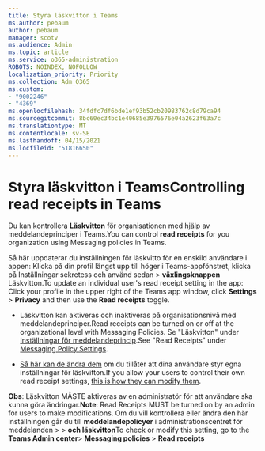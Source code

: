 ```yaml
---
title: Styra läskvitton i Teams
ms.author: pebaum
author: pebaum
manager: scotv
ms.audience: Admin
ms.topic: article
ms.service: o365-administration
ROBOTS: NOINDEX, NOFOLLOW
localization_priority: Priority
ms.collection: Adm_O365
ms.custom:
- "9002246"
- "4369"
ms.openlocfilehash: 34fdfc7df6bde1ef93b52cb20983762c8d79ca94
ms.sourcegitcommit: 8bc60ec34bc1e40685e3976576e04a2623f63a7c
ms.translationtype: MT
ms.contentlocale: sv-SE
ms.lasthandoff: 04/15/2021
ms.locfileid: "51816650"
---
```

# <a name="controlling-read-receipts-in-teams"></a><span data-ttu-id="bfc07-102">Styra läskvitton i Teams</span><span class="sxs-lookup"><span data-stu-id="bfc07-102">Controlling read receipts in Teams</span></span>

<span data-ttu-id="bfc07-103">Du kan kontrollera **Läskvitton** för organisationen med hjälp av meddelandeprinciper i Teams.</span><span class="sxs-lookup"><span data-stu-id="bfc07-103">You can control **read receipts** for you organization using Messaging policies in Teams.</span></span>

<span data-ttu-id="bfc07-104">Så här uppdaterar du inställningen för läskvitto för en enskild användare i appen: Klicka på din profil längst upp till höger i Teams-appfönstret, klicka på Inställningar sekretess och använd sedan  >   **växlingsknappen** Läskvitton.</span><span class="sxs-lookup"><span data-stu-id="bfc07-104">To update an individual user's read receipt setting in the app: Click your profile in the upper right of the Teams app window, click **Settings** > **Privacy** and then use the **Read receipts** toggle.</span></span>

- <span data-ttu-id="bfc07-105">Läskvitton kan aktiveras och inaktiveras på organisationsnivå med meddelandeprinciper.</span><span class="sxs-lookup"><span data-stu-id="bfc07-105">Read receipts can be turned on or off at the organizational level with Messaging Policies.</span></span> <span data-ttu-id="bfc07-106">Se "Läskvitton" under [Inställningar för meddelandeprincip](https://docs.microsoft.com/microsoftteams/messaging-policies-in-teams#messaging-policy-settings).</span><span class="sxs-lookup"><span data-stu-id="bfc07-106">See "Read Receipts" under [Messaging Policy Settings](https://docs.microsoft.com/microsoftteams/messaging-policies-in-teams#messaging-policy-settings).</span></span>

- <span data-ttu-id="bfc07-107">[Så här kan de ändra dem](https://docs.microsoft.com/microsoftteams/messaging-policies-in-teams#messaging-policy-settings) om du tillåter att dina användare styr egna inställningar för läskvitton.</span><span class="sxs-lookup"><span data-stu-id="bfc07-107">If you allow your users to control their own read receipt settings, [this is how they can modify them](https://docs.microsoft.com/microsoftteams/messaging-policies-in-teams#messaging-policy-settings).</span></span> 

<span data-ttu-id="bfc07-108">**Obs**: Läskvitton MÅSTE aktiveras av en administratör för att användare ska kunna göra ändringar.</span><span class="sxs-lookup"><span data-stu-id="bfc07-108">**Note**: Read Receipts MUST be turned on by an admin for users to make modifications.</span></span> <span data-ttu-id="bfc07-109">Om du vill kontrollera eller ändra den här inställningen går du till **meddelandepolicyer** i administrationscentret för meddelanden >    >  **och läskvitton**</span><span class="sxs-lookup"><span data-stu-id="bfc07-109">To check or modify this setting, go to the **Teams Admin center**> **Messaging policies** > **Read receipts**</span></span>
